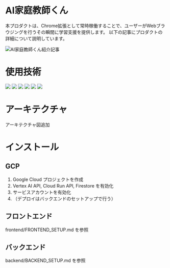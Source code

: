 # AI家庭教師くん

本プロダクトは、Chrome拡張として常時稼働することで、ユーザーがWebブラウジングを行うその瞬間に学習支援を提供します。
以下の記事にプロダクトの詳細について説明しています。
<!-- zennのリンク -->
![AI家庭教師くん紹介記事]()

# 使用技術

<!-- 要修正 -->
<!-- シールド一覧 -->
<p style="display: inline">
  <!-- フロントエンド -->
  <img src="https://img.shields.io/badge/-TypeScript-3178C6?style=for-the-badge&logo=TypeScript&logoColor=61DAFB">

  <!-- バックエンド -->
  <img src="https://img.shields.io/badge/-Python-F2C63C.svg?logo=python&style=for-the-badge">
  <img src="https://img.shields.io/badge/-FastAPI-009688.svg?logo=FastAPI&style=for-the-badge">
  
  <!-- インフラ一覧 -->
  <img src="https://img.shields.io/badge/-Firestore-000000.svg?logo=firebase&style=for-the-badge&logoColor=red">
  <img src="https://img.shields.io/badge/-VertexAI-000000.svg?logo=VertexAI&style=for-the-badge">
  <img src="https://img.shields.io/badge/-GithubActions-000000.svg?logo=GithubActions&style=for-the-badge">
  
</p>

# アーキテクチャ
アーキテクチャ図追加

# インストール
## GCP

1. Google Cloud プロジェクトを作成
2. Vertex AI API, Cloud Run API, Firestore を有効化
3. サービスアカウントを有効化
4. （デプロイはバックエンドのセットアップで行う）


## フロントエンド

frontend/FRONTEND_SETUP.md を参照

## バックエンド

backend/BACKEND_SETUP.md を参照
